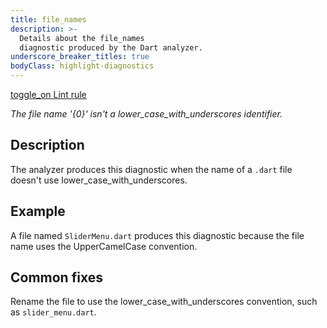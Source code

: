 ```yaml
---
title: file_names
description: >-
  Details about the file_names
  diagnostic produced by the Dart analyzer.
underscore_breaker_titles: true
bodyClass: highlight-diagnostics
---
```


<div class="tags">
  <a class="tag-label"
      href="/tools/linter-rules/file_names"
      title="Learn about the lint rule that enables this diagnostic."
      aria-label="Learn about the lint rule that enables this diagnostic."
      target="_blank">
    <span class="material-symbols" aria-hidden="true">toggle_on</span>
    <span>Lint rule</span>
  </a>
</div>

_The file name '{0}' isn't a lower\_case\_with\_underscores identifier._

## Description

The analyzer produces this diagnostic when the name of a `.dart` file
doesn't use lower_case_with_underscores.

## Example

A file named `SliderMenu.dart` produces this diagnostic because the file
name uses the UpperCamelCase convention.

## Common fixes

Rename the file to use the lower_case_with_underscores convention, such as
`slider_menu.dart`.
